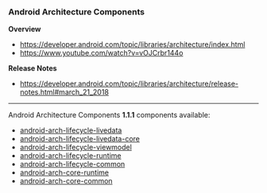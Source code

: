### Android Architecture Components

**Overview**
- https://developer.android.com/topic/libraries/architecture/index.html<br/>
- https://www.youtube.com/watch?v=vOJCrbr144o

**Release Notes**
- https://developer.android.com/topic/libraries/architecture/release-notes.html#march_21_2018

---

Android Architecture Components **1.1.1** components available:
- [android-arch-lifecycle-livedata](https://github.com/dandar3/android-arch-lifecycle-livedata/tree/1.1.1)<br/>
- [android-arch-lifecycle-livedata-core](https://github.com/dandar3/android-arch-lifecycle-livedata-core/tree/1.1.1)<br/>
- [android-arch-lifecycle-viewmodel](https://github.com/dandar3/android-arch-lifecycle-viewmodel/tree/1.1.1)<br/>
- [android-arch-lifecycle-runtime](https://github.com/dandar3/android-arch-lifecycle-runtime/tree/1.1.1)<br/>
- [android-arch-lifecycle-common](https://github.com/dandar3/android-arch-lifecycle-common/tree/1.1.1)
- [android-arch-core-runtime](https://github.com/dandar3/android-arch-core-runtime/tree/1.1.1)<br/>
- [android-arch-core-common](https://github.com/dandar3/android-arch-core-common/tree/1.1.1)
